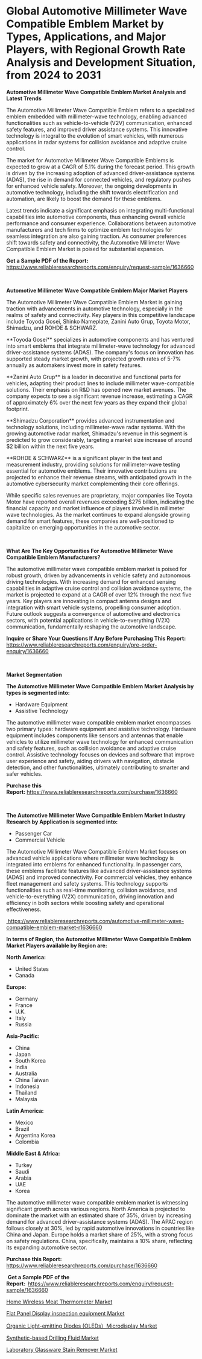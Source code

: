 <p><h1>Global Automotive Millimeter Wave Compatible Emblem Market by Types, Applications, and Major Players, with Regional Growth Rate Analysis and Development Situation, from 2024 to 2031</h1></p><p><strong>Automotive Millimeter Wave Compatible Emblem Market Analysis and Latest Trends</strong></p>
<p><p>The Automotive Millimeter Wave Compatible Emblem refers to a specialized emblem embedded with millimeter-wave technology, enabling advanced functionalities such as vehicle-to-vehicle (V2V) communication, enhanced safety features, and improved driver assistance systems. This innovative technology is integral to the evolution of smart vehicles, with numerous applications in radar systems for collision avoidance and adaptive cruise control.</p><p>The market for Automotive Millimeter Wave Compatible Emblems is expected to grow at a CAGR of 5.1% during the forecast period. This growth is driven by the increasing adoption of advanced driver-assistance systems (ADAS), the rise in demand for connected vehicles, and regulatory pushes for enhanced vehicle safety. Moreover, the ongoing developments in automotive technology, including the shift towards electrification and automation, are likely to boost the demand for these emblems.</p><p>Latest trends indicate a significant emphasis on integrating multi-functional capabilities into automotive components, thus enhancing overall vehicle performance and consumer experience. Collaborations between automotive manufacturers and tech firms to optimize emblem technologies for seamless integration are also gaining traction. As consumer preferences shift towards safety and connectivity, the Automotive Millimeter Wave Compatible Emblem Market is poised for substantial expansion.</p></p>
<p><strong>Get a Sample PDF of the Report:&nbsp;</strong> <a href="https://www.reliableresearchreports.com/enquiry/request-sample/1636660?utm_campaign=24&utm_medium=2&utm_source=Github&utm_content=ia&utm_term=07122024&utm_id=automotive-millimeter-wave-compatible-emblem">https://www.reliableresearchreports.com/enquiry/request-sample/1636660</a></p>
<p>&nbsp;</p>
<p><strong>Automotive Millimeter Wave Compatible Emblem Major Market Players</strong></p>
<p><p>The Automotive Millimeter Wave Compatible Emblem Market is gaining traction with advancements in automotive technology, especially in the realms of safety and connectivity. Key players in this competitive landscape include Toyoda Gosei, Shinko Nameplate, Zanini Auto Grup, Toyota Motor, Shimadzu, and ROHDE & SCHWARZ.</p><p>**Toyoda Gosei** specializes in automotive components and has ventured into smart emblems that integrate millimeter-wave technology for advanced driver-assistance systems (ADAS). The company's focus on innovation has supported steady market growth, with projected growth rates of 5-7% annually as automakers invest more in safety features.</p><p>**Zanini Auto Grup** is a leader in decorative and functional parts for vehicles, adapting their product lines to include millimeter wave-compatible solutions. Their emphasis on R&D has opened new market avenues. The company expects to see a significant revenue increase, estimating a CAGR of approximately 6% over the next few years as they expand their global footprint.</p><p>**Shimadzu Corporation** provides advanced instrumentation and technology solutions, including millimeter-wave radar systems. With the growing automotive radar market, Shimadzu's revenue in this segment is predicted to grow considerably, targeting a market size increase of around $2 billion within the next five years.</p><p>**ROHDE & SCHWARZ** is a significant player in the test and measurement industry, providing solutions for millimeter-wave testing essential for automotive emblems. Their innovative contributions are projected to enhance their revenue streams, with anticipated growth in the automotive cybersecurity market complementing their core offerings.</p><p>While specific sales revenues are proprietary, major companies like Toyota Motor have reported overall revenues exceeding $275 billion, indicating the financial capacity and market influence of players involved in millimeter wave technologies. As the market continues to expand alongside growing demand for smart features, these companies are well-positioned to capitalize on emerging opportunities in the automotive sector.</p></p>
<p>&nbsp;</p>
<p><strong>What Are The Key Opportunities For Automotive Millimeter Wave Compatible Emblem Manufacturers?</strong></p>
<p><p>The automotive millimeter wave compatible emblem market is poised for robust growth, driven by advancements in vehicle safety and autonomous driving technologies. With increasing demand for enhanced sensing capabilities in adaptive cruise control and collision avoidance systems, the market is projected to expand at a CAGR of over 12% through the next five years. Key players are innovating in compact antenna designs and integration with smart vehicle systems, propelling consumer adoption. Future outlook suggests a convergence of automotive and electronics sectors, with potential applications in vehicle-to-everything (V2X) communication, fundamentally reshaping the automotive landscape.</p></p>
<p><strong>Inquire or Share Your Questions If Any Before Purchasing This Report:</strong> <a href="https://www.reliableresearchreports.com/enquiry/pre-order-enquiry/1636660?utm_campaign=24&utm_medium=2&utm_source=Github&utm_content=ia&utm_term=07122024&utm_id=automotive-millimeter-wave-compatible-emblem">https://www.reliableresearchreports.com/enquiry/pre-order-enquiry/1636660</a></p>
<p>&nbsp;</p>
<p><strong>Market Segmentation</strong></p>
<p><strong>The Automotive Millimeter Wave Compatible Emblem Market Analysis by types is segmented into:</strong></p>
<p><ul><li>Hardware Equipment</li><li>Assistive Technology</li></ul></p>
<p><p>The automotive millimeter wave compatible emblem market encompasses two primary types: hardware equipment and assistive technology. Hardware equipment includes components like sensors and antennas that enable vehicles to utilize millimeter wave technology for enhanced communication and safety features, such as collision avoidance and adaptive cruise control. Assistive technology focuses on devices and software that improve user experience and safety, aiding drivers with navigation, obstacle detection, and other functionalities, ultimately contributing to smarter and safer vehicles.</p></p>
<p><strong>Purchase this Report:&nbsp;</strong><a href="https://www.reliableresearchreports.com/purchase/1636660?utm_campaign=24&utm_medium=2&utm_source=Github&utm_content=ia&utm_term=07122024&utm_id=automotive-millimeter-wave-compatible-emblem">https://www.reliableresearchreports.com/purchase/1636660</a></p>
<p>&nbsp;</p>
<p><strong>The Automotive Millimeter Wave Compatible Emblem Market Industry Research by Application is segmented into:</strong></p>
<p><ul><li>Passenger Car</li><li>Commercial Vehicle</li></ul></p>
<p><p>The Automotive Millimeter Wave Compatible Emblem Market focuses on advanced vehicle applications where millimeter wave technology is integrated into emblems for enhanced functionality. In passenger cars, these emblems facilitate features like advanced driver-assistance systems (ADAS) and improved connectivity. For commercial vehicles, they enhance fleet management and safety systems. This technology supports functionalities such as real-time monitoring, collision avoidance, and vehicle-to-everything (V2X) communication, driving innovation and efficiency in both sectors while boosting safety and operational effectiveness.</p></p>
<p><a href="https://www.reliableresearchreports.com/automotive-millimeter-wave-compatible-emblem-market-r1636660?utm_campaign=24&utm_medium=2&utm_source=Github&utm_content=ia&utm_term=07122024&utm_id=automotive-millimeter-wave-compatible-emblem">&nbsp;https://www.reliableresearchreports.com/automotive-millimeter-wave-compatible-emblem-market-r1636660</a></p>
<p><strong>In terms of Region, the Automotive Millimeter Wave Compatible Emblem Market Players available by Region are:</strong></p>
<p>
    <p> <strong> North America: </strong>
        <ul>
            <li>United States</li>
            <li>Canada</li>
        </ul>
        </p> 
    <p> <strong> Europe: </strong>
        <ul>
            <li>Germany</li>
            <li>France</li>
            <li>U.K.</li>
            <li>Italy</li>
            <li>Russia</li>
        </ul>
        </p> 
    <p> <strong> Asia-Pacific: </strong>
        <ul>
            <li>China</li>
            <li>Japan</li>
            <li>South Korea</li>
            <li>India</li>
            <li>Australia</li>
            <li>China Taiwan</li>
            <li>Indonesia</li>
            <li>Thailand</li>
            <li>Malaysia</li>
        </ul>
        </p> 
    <p> <strong> Latin America: </strong>
        <ul>
            <li>Mexico</li>
            <li>Brazil</li>
            <li>Argentina Korea</li>
            <li>Colombia</li>
        </ul>
        </p> 
    <p> <strong> Middle East & Africa: </strong>
        <ul>
            <li>Turkey</li>
            <li>Saudi</li>
            <li>Arabia</li>
            <li>UAE</li>
            <li>Korea</li>
        </ul>
    </p>
    </p>
<p><p>The automotive millimeter wave compatible emblem market is witnessing significant growth across various regions. North America is projected to dominate the market with an estimated share of 35%, driven by increasing demand for advanced driver-assistance systems (ADAS). The APAC region follows closely at 30%, led by rapid automotive innovations in countries like China and Japan. Europe holds a market share of 25%, with a strong focus on safety regulations. China, specifically, maintains a 10% share, reflecting its expanding automotive sector.</p></p>
<p><strong>Purchase this Report: </strong><a href="https://www.reliableresearchreports.com/purchase/1636660?utm_campaign=24&utm_medium=2&utm_source=Github&utm_content=ia&utm_term=07122024&utm_id=automotive-millimeter-wave-compatible-emblem">https://www.reliableresearchreports.com/purchase/1636660</a></p>
<p>&nbsp;<strong>Get a Sample PDF of the Report:&nbsp;&nbsp;</strong><a href="https://www.reliableresearchreports.com/enquiry/request-sample/1636660?utm_campaign=24&utm_medium=2&utm_source=Github&utm_content=ia&utm_term=07122024&utm_id=automotive-millimeter-wave-compatible-emblem">https://www.reliableresearchreports.com/enquiry/request-sample/1636660</a></p>
<p><strong></strong></p>
<p><p><a href="https://issuu.com/reportprime-2/docs/home-wireless-meat-thermometer-market-size-2030.pp?utm_campaign=24&utm_medium=2&utm_source=Github&utm_content=ia&utm_term=07122024&utm_id=automotive-millimeter-wave-compatible-emblem">Home Wireless Meat Thermometer Market</a></p><p><a href="https://www.linkedin.com/pulse/marketsize2024-2031withca-adaptive-researcher-uhyte?utm_campaign=24&utm_medium=2&utm_source=Github&utm_content=ia&utm_term=07122024&utm_id=automotive-millimeter-wave-compatible-emblem">Flat Panel Display inspection equipment Market</a></p><p><a href="https://github.com/delindacallegari68/Market-Research-Report-List-1/blob/main/organic-light-emitting-diodes-oledsmicrodisplay-market.md?utm_campaign=24&utm_medium=2&utm_source=Github&utm_content=ia&utm_term=07122024&utm_id=automotive-millimeter-wave-compatible-emblem">Organic Light-emitting Diodes (OLEDs）Microdisplay Market</a></p><p><a href="https://github.com/santosh758595/Market-Research-Report-List-6/blob/main/synthetic-based-drilling-fluid-market.md?utm_campaign=24&utm_medium=2&utm_source=Github&utm_content=ia&utm_term=07122024&utm_id=automotive-millimeter-wave-compatible-emblem">Synthetic-based Drilling Fluid Market</a></p><p><a href="https://issuu.com/reportprime-2/docs/laboratory-glassware-stain-remover-market-size-203?utm_campaign=24&utm_medium=2&utm_source=Github&utm_content=ia&utm_term=07122024&utm_id=automotive-millimeter-wave-compatible-emblem">Laboratory Glassware Stain Remover Market</a></p></p>